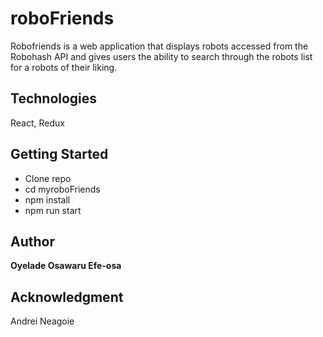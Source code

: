 # roboFriends
Robofriends is a web application that displays robots accessed from the Robohash API and gives users the ability to search through the robots list for a robots of their liking.

## Technologies
React, Redux

## Getting Started
- Clone repo
- cd myroboFriends 
- npm install
- npm run start

## Author
**Oyelade Osawaru Efe-osa** 

## Acknowledgment
Andrei Neagoie
